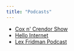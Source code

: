 ```yaml
---
title: "Podcasts"
---
```


- [Cox n' Crendor Show](https://soundcloud.com/coxncrendor)
- [Hello Internet](http://www.hellointernet.fm/)
- [Lex Fridman Podcast](https://lexfridman.com/podcast/)

